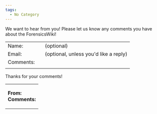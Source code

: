 ```yaml
---
tags:
  - No Category
---
```

We want to hear from you! Please let us know any comments you have about
the ForensicsWiki!

<EmailForm>

|                                      |                             |                                       |
|--------------------------------------|-----------------------------|---------------------------------------|
| Name:                                | <emailform name=40 />       | (optional)                            |
| Email:                               | <emailform from=40 />       | (optional, unless you'd like a reply) |
| Comments:                            | <emailform comments=80x8 /> |                                       |
| <emailform submit="Send Comments" /> |                             |                                       |

</EmailForm> <EmailForm result> Thanks for your comments!

<table>
<tbody>
<tr class="odd">
<td><p><strong>From:</strong> <emailform name /> <emailform from/><br />
<strong>Comments:</strong> <emailform comments /></p></td>
</tr>
</tbody>
</table>

</EmailForm>